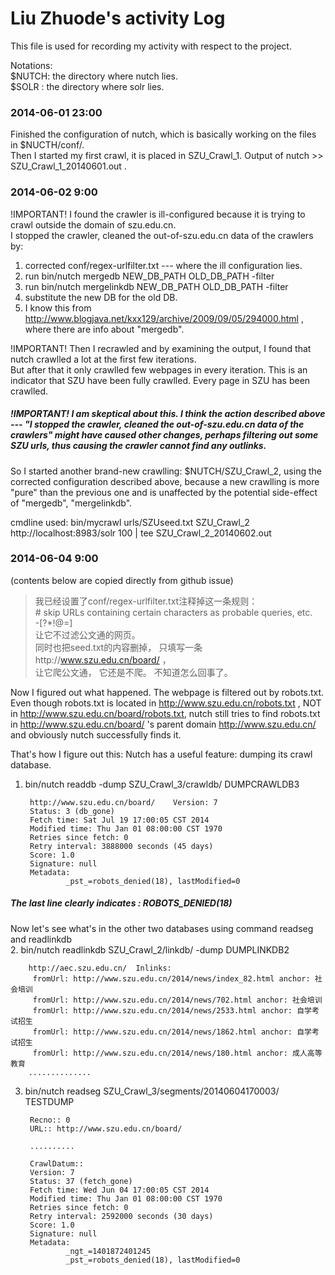 Liu Zhuode's activity Log
===============
This file is used for recording my activity with respect to the project.

Notations:  
$NUTCH: the directory where nutch lies.  
$SOLR : the directory where solr lies.  


### 2014-06-01 23:00
Finished the configuration of nutch, which is basically working on the files in $NUCTH/conf/.   
Then I started my first crawl, it is placed in SZU_Crawl_1. Output of nutch >> SZU_Crawl_1_20140601.out .

### 2014-06-02 9:00
!IMPORTANT! I found the crawler is ill-configured because it is trying to crawl outside the domain of szu.edu.cn.  
I stopped the crawler, cleaned the out-of-szu.edu.cn data of the crawlers by:  
1. corrected conf/regex-urlfilter.txt --- where the ill configuration lies.
2. run bin/nutch mergedb NEW_DB_PATH OLD_DB_PATH -filter
3. run bin/nutch mergelinkdb NEW_DB_PATH OLD_DB_PATH -filter
4. substitute the new DB for the old DB. 
5. I know this from http://www.blogjava.net/kxx129/archive/2009/09/05/294000.html , where there are info about "mergedb".

!IMPORTANT! Then I recrawled and  by examining the output,
I found that nutch crawlled a lot at the first few iterations.  
But after that it only crawlled few webpages in every iteration. This is an indicator that SZU have been fully crawlled.
Every page in SZU has been crawlled.

##### !IMPORTANT! I am skeptical about this. I think the action described above --- "I stopped the crawler, cleaned the out-of-szu.edu.cn data of the crawlers" might have caused other changes, perhaps filtering out some SZU urls, thus causing the crawler cannot find any outlinks.  
So I started another brand-new crawlling: $NUTCH/SZU_Crawl_2, using the corrected configuration described above, 
because a new crawlling is more "pure" than the previous one and is unaffected by the potential side-effect of "mergedb", "mergelinkdb".

cmdline used: bin/mycrawl urls/SZUseed.txt SZU_Crawl_2 http://localhost:8983/solr 100 | tee SZU_Crawl_2_20140602.out

### 2014-06-04 9:00
(contents below are copied directly from github issue)  
>我已经设置了conf/regex-urlfilter.txt注释掉这一条规则：  
>\# skip URLs containing certain characters as probable queries, etc.  
>-[?*!@=]   
>让它不过滤公文通的网页。  
>同时也把seed.txt的内容删掉， 只填写一条http://www.szu.edu.cn/board/ ，  
>让它爬公文通， 它还是不爬。 不知道怎么回事了。  
   

Now I figured out what happened. The webpage is filtered out by robots.txt. Even though robots.txt is located in http://www.szu.edu.cn/robots.txt , NOT in http://www.szu.edu.cn/board/robots.txt, nutch still tries to find robots.txt in http://www.szu.edu.cn/board/ 's parent domain http://www.szu.edu.cn/ and obviously nutch successfully finds it.

That's how I figure out this:
Nutch has a useful feature: dumping its crawl database.
1. bin/nutch readdb -dump SZU_Crawl_3/crawldb/ DUMPCRAWLDB3  

        http://www.szu.edu.cn/board/    Version: 7
        Status: 3 (db_gone)
        Fetch time: Sat Jul 19 17:00:05 CST 2014
        Modified time: Thu Jan 01 08:00:00 CST 1970
        Retries since fetch: 0
        Retry interval: 3888000 seconds (45 days)
        Score: 1.0
        Signature: null
        Metadata:
                _pst_=robots_denied(18), lastModified=0




##### The last line clearly indicates : ROBOTS_DENIED(18)  

Now let's see what's in the other two databases using command readseg and readlinkdb  
2. bin/nutch readlinkdb SZU_Crawl_2/linkdb/ -dump DUMPLINKDB2  

        http://aec.szu.edu.cn/  Inlinks:  
         fromUrl: http://www.szu.edu.cn/2014/news/index_82.html anchor: 社会培训  
         fromUrl: http://www.szu.edu.cn/2014/news/702.html anchor: 社会培训  
         fromUrl: http://www.szu.edu.cn/2014/news/2533.html anchor: 自学考试招生  
         fromUrl: http://www.szu.edu.cn/2014/news/1862.html anchor: 自学考试招生  
         fromUrl: http://www.szu.edu.cn/2014/news/180.html anchor: 成人高等教育  
        ..............  

 

3. bin/nutch readseg SZU_Crawl_3/segments/20140604170003/ TESTDUMP  

        Recno:: 0  
        URL:: http://www.szu.edu.cn/board/  
          
        ..........  
          
        CrawlDatum::    
        Version: 7    
        Status: 37 (fetch_gone)    
        Fetch time: Wed Jun 04 17:00:05 CST 2014  
        Modified time: Thu Jan 01 08:00:00 CST 1970  
        Retries since fetch: 0  
        Retry interval: 2592000 seconds (30 days)  
        Score: 1.0  
        Signature: null  
        Metadata:  
                _ngt_=1401872401245  
                _pst_=robots_denied(18), lastModified=0  


